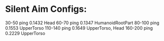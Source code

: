 # Silent Aim Configs:
30-50 ping
0.1432
Head
60-70 ping
0.1347
HumanoidRootPart
80-100 ping
0.1553
UpperTorso
110-140 ping
0.1649
UpperTorso, Head
160-200 ping
0.2229
UpperTorso
